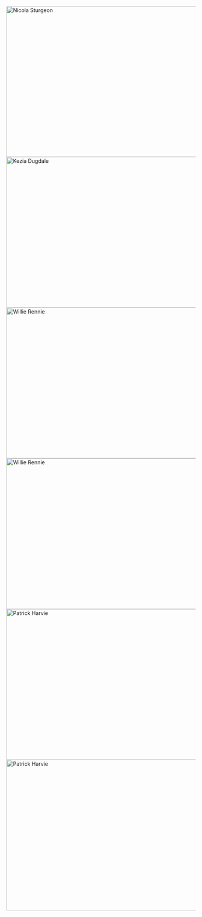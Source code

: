 
<script src="https://d3js.org/d3.v3.min.js" charset="utf-8"></script>
<link rel="stylesheet" href="index.css">
<link script src="script.js"> 
</script>


  <a href="INSERT BOX HERE">
  <img src="http://www.heraldscotland.com/resources/images/4395268/" alt="Nicola Sturgeon" style="width:662px;height:400px;border:0;">
</a>

 <a href="INSERT BOX HERE">
  <img src="http://i2.dailyrecord.co.uk/incoming/article2235079.ece/ALTERNATES/s1200/Kezia-Dugdale.jpg" alt="Kezia Dugdale" style="width:662px;height:400px;border:0;">
</a> 
<a href="INSERT BOX HERE">
  <img src="http://www.thetimes.co.uk/tto/multimedia/archive/00825/86257908-8968-11e4-_825495c.jpg" alt="Willie Rennie" style="width:662px;height:400px;border:0;" >
</a> 
<a href="INSERT BOX HERE">
  <img src="https://static-secure.guim.co.uk/sys-images/Guardian/Pix/pictures/2014/10/5/1412523972915/Willie-Rennie-014.jpg" alt="Willie Rennie" style="width:662px;height:400px;border:0;" >
</a> 
<a href="INSERT BOX HERE">
  <img src="http://files.stv.tv/imagebase/106/650x366/106763-patrick-harvie-greens-would-work-with-other-parties.jpg" alt="Patrick Harvie" style="width:662px;height:400px;border:0;" >
</a> 
<a href="INSERT BOX HERE">
  <img src="http://i3.dailyrecord.co.uk/incoming/article3609924.ece/ALTERNATES/s615/David-Coburn.jpg" alt="Patrick Harvie" style="width:662px;height:400px;border:0;" >
</a> 
